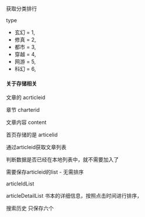 获取分类排行

type

- 玄幻 = 1,
- 修真 = 2,
- 都市 = 3,
- 穿越 = 4,
- 网游 = 5,
- 科幻 = 6,


#### 关于存储相关

文章的 acrticleid

章节 charterid

文章内容 content

首页存储的是 articelid

通过articleid获取文章列表

判断数据是否已经在本地列表中，就不需要加入了

需要保存articleid的list - 无需排序

articleIdList

articleDetailList 书本的详细信息，按照点击时间进行排序，

搜索历史 只保存六个